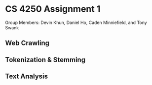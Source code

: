 # CS 4250 Assignment 1

Group Members: Devin Khun, Daniel Ho, Caden Minniefield, and Tony Swank

## Web Crawling

## Tokenization & Stemming

## Text Analysis